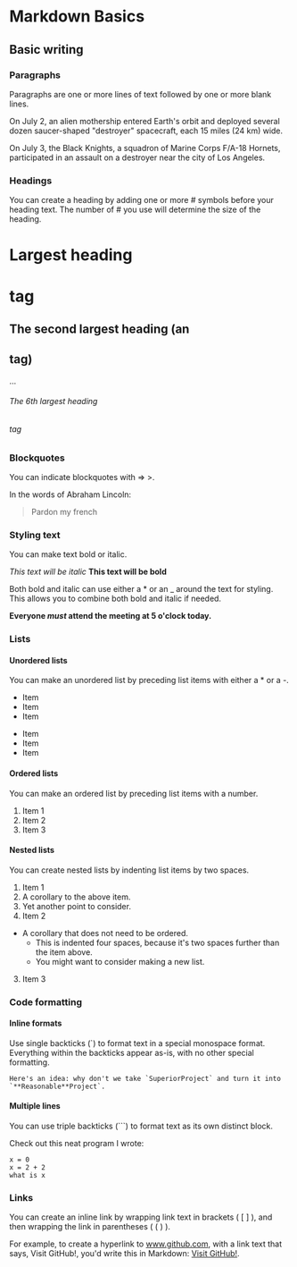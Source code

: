 # Markdown Basics

## Basic writing

### Paragraphs

Paragraphs are one or more lines of text followed by one or more blank lines.

On July 2, an alien mothership entered Earth's orbit and deployed several dozen saucer-shaped "destroyer" spacecraft, each 15 miles (24 km) wide.

On July 3, the Black Knights, a squadron of Marine Corps F/A-18 Hornets, participated in an assault on a destroyer near the city of Los Angeles.

### Headings

You can create a heading by adding one or more # symbols before your heading text. The number of # you use will determine the size of the heading.

# Largest heading <h1> tag
## The second largest heading (an <h2> tag)
…
###### The 6th largest heading <h6> tag

### Blockquotes

You can indicate blockquotes with => >.

In the words of Abraham Lincoln:

> Pardon my french

### Styling text

You can make text bold or italic.

*This text will be italic*
**This text will be bold**

Both bold and italic can use either a * or an _ around the text for styling. This allows you to combine both bold and italic if needed.

**Everyone _must_ attend the meeting at 5 o'clock today.**

### Lists

#### Unordered lists

You can make an unordered list by preceding list items with either a * or a -.

* Item
* Item
* Item

- Item
- Item
- Item

#### Ordered lists

You can make an ordered list by preceding list items with a number.

1. Item 1
2. Item 2
3. Item 3

#### Nested lists

You can create nested lists by indenting list items by two spaces.

1. Item 1
  1. A corollary to the above item.
  2. Yet another point to consider.
2. Item 2
  * A corollary that does not need to be ordered.
    * This is indented four spaces, because it's two spaces further than the item above.
    * You might want to consider making a new list.
3. Item 3

### Code formatting

#### Inline formats

Use single backticks (`) to format text in a special monospace format. Everything within the backticks appear as-is, with no other special formatting.

	Here's an idea: why don't we take `SuperiorProject` and turn it into `**Reasonable**Project`.

#### Multiple lines

You can use triple backticks (```) to format text as its own distinct block.

Check out this neat program I wrote:

```
x = 0
x = 2 + 2
what is x
```
### Links

You can create an inline link by wrapping link text in brackets ( [ ] ), and then wrapping the link in parentheses ( ( ) ).

For example, to create a hyperlink to www.github.com, with a link text that says, Visit GitHub!, you'd write this in Markdown: [Visit GitHub!](https://www.github.com).